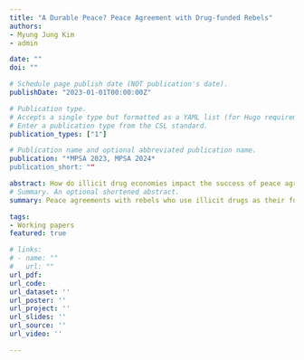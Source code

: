 ```yaml
---
title: "A Durable Peace? Peace Agreement with Drug-funded Rebels"
authors:
- Myung Jung Kim
- admin

date: ""
doi: ""

# Schedule page publish date (NOT publication's date).
publishDate: "2023-01-01T00:00:00Z"

# Publication type.
# Accepts a single type but formatted as a YAML list (for Hugo requirements).
# Enter a publication type from the CSL standard.
publication_types: ["1"]

# Publication name and optional abbreviated publication name.
publication: "*MPSA 2023, MPSA 2024*
publication_short: ""

abstract: How do illicit drug economies impact the success of peace agreements? This question has been largely overlooked in the literature. In this paper, we address this oversight by examining how a rebel group's involvement in the illicit economy influences the durability of peace following a peaceful settlement. Specifically, we assess the likelihood of group fragmentation and the subsequent levels of violence. We contend that peace agreements signed by rebels reliant on illicit drug economies are more susceptible to fragmentation and recurrent violence. Due to the lucrative nature of the illicit drug trade, the benefits of peace agreements often favor rebel leaders, leaving the rank-and-file members discontented. These lower-ranking rebels, given the motives and opportunities stemming from the illicit drug economies, may revert to illegal activities. Consequently, they are more likely to rearm in order to expand their dominion over drug operations, countering government anti-drug initiatives. This can lead to group fragmentation and sustained violence post-peace agreement. Incorporating territorial provisions in peace agreements, however, could potentially mitigate this outcome by offering collective benefits to the entire rebel faction. We test this hypothesis by examining rebel fragmentation and patterns of violence from 1990 to 2015.
# Summary. An optional shortened abstract.
summary: Peace agreements with rebels who use illicit drugs as their funding sources are more likely to experience rebel splintering and post-war violence. This effect is mitigated when the peace agreements include territorial provisions.

tags:
- Working papers
featured: true

# links:
# - name: ""
#   url: ""
url_pdf: 
url_code: 
url_dataset: ''
url_poster: ''
url_project: ''
url_slides: ''
url_source: ''
url_video: ''

---
```

